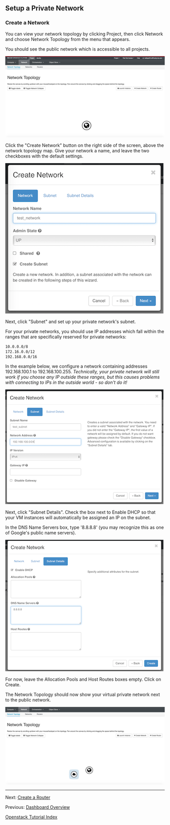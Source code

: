 ## Setup a Private Network

### Create a Network
You can view your network topology by clicking Project, then click Network and choose Network Topology from the menu that appears.

You should see the public network which is accessible to all projects.

![](../_static/img/network_topology_01-lg.png)

Click the "Create Network" button on the right side of the screen, above the network topology map. 
Give your network a name, and leave the two checkboxes with the default settings.  

![](../_static/img/create_network.png)

Next, click "Subnet" and set up your private network's subnet.

For your private networks, you should use IP addresses which fall within the ranges that are specifically reserved for private networks: 
```shell
10.0.0.0/8   
172.16.0.0/12   
192.168.0.0/16   
```
In the example below, we configure a network containing addresses 192.168.100.1 to 192.168.100.255. 
*Technically, your private network will still work if you choose any IP outside these ranges, 
but this causes problems with connecting to IPs in the outside world - so don't do it!*

![](../_static/img/create_network_subnet.png)

Next, click "Subnet Details". Check the box next to Enable DHCP so that your VM instances will automatically be assigned an IP on the subnet.

In the DNS Name Servers box, type '8.8.8.8' (you may recognize this as one of Google's public name servers).

![](../_static/img/create_network_details.png)

For now, leave the Allocation Pools and Host Routes boxes empty.  Click on Create.

The Network Topology should now show your virtual private network next to the public network.  

![](../_static/img/network_topology_02.png)

---

Next: [Create a Router](Create-a-Router.html)

Previous: [Dashboard Overview](Dashboard-Overview.html)   

[Openstack Tutorial Index](OpenStack-Tutorial-Index.html)
